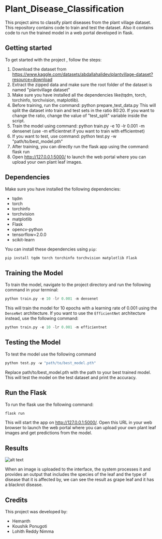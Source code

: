 # Plant_Disease_Classification
This project aims to classify plant diseases from the plant village dataset. This repository contains code to train and test the dataset. Also it contains code to run the trained model in a web portal developed in flask.

## Getting started
To get started with the project , follow the steps:
1. Download the dataset from https://www.kaggle.com/datasets/abdallahalidev/plantvillage-dataset?resource=download
2. Extract the zipped data and make sure the root folder of the dataset is named "plantvillage dataset"
3. Make sure you have installed all the dependencies like(tqdm, torch, torchinfo, torchvision, matplotlib).
4. Before training, run the command: python prepare_test_data.py
    This will split the dataset into train and test sets in the ratio 80:20. If you want to change the ratio, change the value of "test_split" variable inside the script.
5. Train the model using command: python train.py -e 10 -lr 0.001 -m densenet
   (use -m efficientnet if you want to train with efficientnet)
6. If you want to test, use command: python test.py -w "path/to/best_model.pth"
7. After training, you can directly run the flask app using the command: flask run
8. Open http://127.0.0.1:5000/ to launch the web portal where you can upload your own plant leaf images.

## Dependencies
Make sure you have installed the following dependencies:

* tqdm
* torch
* torchinfo
* torchvision
* matplotlib
* Flask
* opencv-python
* tensorflow=2.0.0
* scikit-learn

You can install these dependencies using `pip`:
```python
pip install tqdm torch torchinfo torchvision matplotlib Flask
```

## Training the Model

To train the model, navigate to the project directory and run the following command in your terminal:

```python
python train.py -e 10 -lr 0.001 -m densenet
```

This will train the model for 10 epochs with a learning rate of 0.001 using the `DenseNet` architecture. If you want to use the `EfficientNet` architecture instead, use the following command:
```python
python train.py -e 10 -lr 0.001 -m efficientnet
```

## Testing the Model
To test the model use the following command
```python
python test.py -w "path/to/best_model.pth"
```
Replace path/to/best_model.pth with the path to your best trained model. This will test the model on the test dataset and print the accuracy.

## Run the Flask
To run the flask use the following command:
```python
flask run
```
This will start the app on http://127.0.0.1:5000/. Open this URL in your web browser to launch the web portal where you can upload your own plant leaf images and get predictions from the model.

## Results
![alt text](https://github.com/lohithreddy15/DLProject/blob/main/Plant%20Disease%20Classification/Diseased%20Grape%20leaf.png)

When an image is uploaded to the interface, the system processes it and provides an output that includes the species of the leaf and the type of disease that it is affected by, we can see the result as grape leaf and it has a blackrot disease.

## Credits
This project was developed by:
* Hemanth
* Koushik Ponugoti
* Lohith Reddy Nimma


